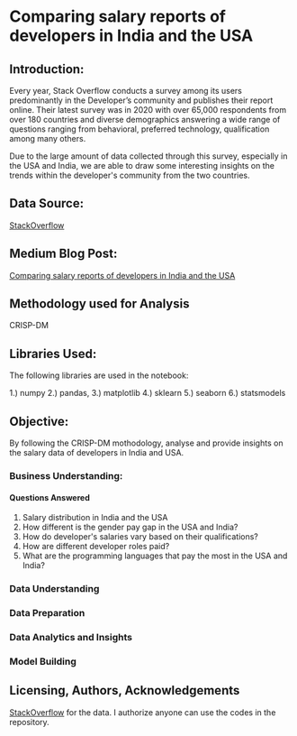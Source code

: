# Comparing salary reports of developers in India and the USA 

## Introduction:
Every year, Stack Overflow conducts a survey among its users predominantly in the Developer’s community and publishes their report online. Their latest survey was in 2020 with over 65,000 respondents from over 180 countries and diverse demographics answering a wide range of questions ranging from behavioral, preferred technology, qualification among many others.

Due to the large amount of data collected through this survey, especially in the USA and India, we are able to draw some interesting insights on the trends within the developer's community from the two countries.


## Data Source: 

[StackOverflow](https://insights.stackoverflow.com/survey)


## Medium Blog Post:

[Comparing salary reports of developers in India and the USA](https://arjunachuthan.medium.com/comparing-salary-reports-of-developers-in-india-and-the-usa-f241412a2cd3)


## Methodology used for Analysis

CRISP-DM

## Libraries Used:
The following libraries are used in the notebook:

1.) numpy
2.) pandas,
3.) matplotlib
4.) sklearn
5.) seaborn
6.) statsmodels


## Objective: 

By following the CRISP-DM mothodology, analyse and provide insights on the salary data of developers in India and USA. 


### Business Understanding:

#### Questions Answered

1. Salary distribution in India and the USA
2. How different is the gender pay gap in the USA and India?
3. How do developer's salaries vary based on their qualifications?
4. How are different developer roles paid?
5. What are the programming languages that pay the most in the USA and India?

### Data Understanding
### Data Preparation
### Data Analytics and Insights
### Model Building

## Licensing, Authors, Acknowledgements
[StackOverflow](https://insights.stackoverflow.com/survey) for the data. 
I authorize anyone can use the codes in the repository. 



